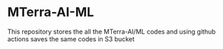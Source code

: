 # MTerra-AI-ML
This repository stores the all the MTerra-AI/ML codes and using github actions saves the same codes in S3 bucket
